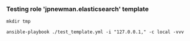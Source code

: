 ### Testing role 'jpnewman.elasticsearch' template

~~~
mkdir tmp

ansible-playbook ./test_template.yml -i "127.0.0.1," -c local -vvv
~~~

